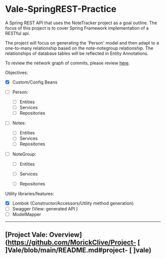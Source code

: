 # Vale-SpringREST-Practice

A Spring REST API that uses the NoteTracker project as a goal outline. The focus of this project is to cover Spring Framework implementation of a RESTful api.

The project will focus on generating the 'Person' model and then adapt to a one-to-many relationship based on the note-notegroup relationship.
The relationships of database tables will be reflected in Entity Annotations.

To review the network graph of commits, please review [here](https://github.com/MorickClive/Vale-SpringREST-Practice/network).

Objectives:
- [X] Custom/Config Beans

- [ ] Person:
  - [ ] Entities
  - [ ] Services
  - [ ] Repositories

- [ ] Notes:
  - [ ] Entities
  - [ ] Services
  - [ ] Repositories

- [ ] NoteGroup:
  - [ ] Entities
  - [ ] Services
  - [ ] Repositories


Utility libraries/features:
- [X] Lombok (Constructor/Accessors/Utility method generation)
- [ ] Swagger (View: generated API )
- [ ] ModelMapper

---

## [Project Vale: Overview](https://github.com/MorickClive/Project- [ ]Vale/blob/main/README.md#project- [ ]vale)
